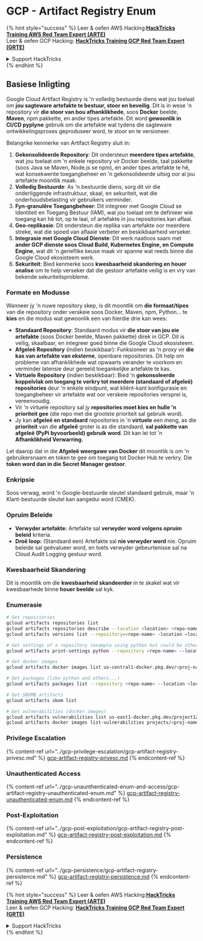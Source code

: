 # GCP - Artifact Registry Enum

{% hint style="success" %}
Leer & oefen AWS Hacking:<img src="../../../.gitbook/assets/image (1).png" alt="" data-size="line">[**HackTricks Training AWS Red Team Expert (ARTE)**](https://training.hacktricks.xyz/courses/arte)<img src="../../../.gitbook/assets/image (1).png" alt="" data-size="line">\
Leer & oefen GCP Hacking: <img src="../../../.gitbook/assets/image (2).png" alt="" data-size="line">[**HackTricks Training GCP Red Team Expert (GRTE)**<img src="../../../.gitbook/assets/image (2).png" alt="" data-size="line">](https://training.hacktricks.xyz/courses/grte)

<details>

<summary>Support HackTricks</summary>

* Kyk na die [**subskripsie planne**](https://github.com/sponsors/carlospolop)!
* **Sluit aan by die** 💬 [**Discord groep**](https://discord.gg/hRep4RUj7f) of die [**telegram groep**](https://t.me/peass) of **volg** ons op **Twitter** 🐦 [**@hacktricks\_live**](https://twitter.com/hacktricks\_live)**.**
* **Deel hacking truuks deur PRs in te dien na die** [**HackTricks**](https://github.com/carlospolop/hacktricks) en [**HackTricks Cloud**](https://github.com/carlospolop/hacktricks-cloud) github repos.

</details>
{% endhint %}

## Basiese Inligting

Google Cloud Artifact Registry is 'n volledig bestuurde diens wat jou toelaat om **jou sagteware artefakte te bestuur, stoor en beveilig**. Dit is in wese 'n repository vir **die stoor van bou afhanklikhede**, soos **Docker** beelde, **Maven**, npm pakkette, en ander tipes artefakte. Dit word **gewoonlik in CI/CD pyplyne** gebruik om die artefakte wat tydens die sagteware ontwikkelingsproses geproduseer word, te stoor en te versioneer.

Belangrike kenmerke van Artifact Registry sluit in:

1. **Gekonsolideerde Repository**: Dit ondersteun **meerdere tipes artefakte**, wat jou toelaat om 'n enkele repository vir Docker beelde, taal pakkette (soos Java se Maven, Node.js se npm), en ander tipes artefakte te hê, wat konsekwente toegangbeheer en 'n gekonsolideerde uitsig oor al jou artefakte moontlik maak.
2. **Volledig Bestuurde**: As 'n bestuurde diens, sorg dit vir die onderliggende infrastruktuur, skaal, en sekuriteit, wat die onderhoudsbelasting vir gebruikers verminder.
3. **Fyn-granulêre Toegangbeheer**: Dit integreer met Google Cloud se Identiteit en Toegang Bestuur (IAM), wat jou toelaat om te definieer wie toegang kan hê tot, op te laai, of artefakte in jou repositories kan aflaai.
4. **Geo-replikasie**: Dit ondersteun die replika van artefakte oor meerdere streke, wat die spoed van aflaaie verbeter en beskikbaarheid verseker.
5. **Integrasie met Google Cloud Dienste**: Dit werk naatloos saam met **ander GCP dienste soos Cloud Build, Kubernetes Engine, en Compute Engine**, wat dit 'n gerieflike keuse maak vir spanne wat reeds binne die Google Cloud ekosisteem werk.
6. **Sekuriteit**: Bied kenmerke soos **kwesbaarheid skandering en houer analise** om te help verseker dat die gestoor artefakte veilig is en vry van bekende sekuriteitsprobleme.

### Formate en Modusse

Wanneer jy 'n nuwe repository skep, is dit moontlik om **die formaat/tipes** van die repository onder verskeie soos Docker, Maven, npm, Python... te **kies** en die modus wat gewoonlik een van hierdie drie kan wees:

* **Standaard Repository**: Standaard modus vir **die stoor van jou eie artefakte** (soos Docker beelde, Maven pakkette) direk in GCP. Dit is veilig, skaalbaar, en integreer goed binne die Google Cloud ekosisteem.
* **Afgeleë Repository** (indien beskikbaar): Funksioneer as 'n proxy vir **die kas van artefakte van eksterne**, openbare repositories. Dit help om probleme van afhanklikhede wat opwaarts verander te voorkom en verminder latensie deur gereeld toegankelijke artefakte te kas.
* **Virtuele Repository** (indien beskikbaar): Bied 'n **gekonsoleerde koppelvlak om toegang te verkry tot meerdere (standaard of afgeleë) repositories** deur 'n enkele eindpunt, wat kliënt-kant konfigurasie en toegangbeheer vir artefakte wat oor verskeie repositories versprei is, vereenvoudig.
* Vir 'n virtuele repository sal jy **repositories moet kies en hulle 'n prioriteit gee** (die repo met die grootste prioriteit sal gebruik word).
* Jy kan **afgeleë en standaard** repositories in 'n **virtuele** een meng, as die **prioriteit** van die **afgeleë** groter is as die standaard, **sal pakkette van afgeleë (PyPi byvoorbeeld) gebruik word**. Dit kan lei tot 'n **Afhanklikheid Verwarring.**

Let daarop dat in die **Afgeleë weergawe van Docker** dit moontlik is om 'n gebruikersnaam en token te gee om toegang tot Docker Hub te verkry. Die **token word dan in die Secret Manager gestoor**.

### Enkripsie

Soos verwag, word 'n Google-bestuurde sleutel standaard gebruik, maar 'n Klant-bestuurde sleutel kan aangedui word (CMEK).

### Opruim Beleide

* **Verwyder artefakte:** Artefakte sal **verwyder word volgens opruim beleid** kriteria.
* **Droë loop:** (Standaard een) Artefakte sal **nie verwyder word** nie. Opruim beleide sal geëvalueer word, en toets verwyder gebeurtenisse sal na Cloud Audit Logging gestuur word.

### Kwesbaarheid Skandering

Dit is moontlik om die **kwesbaarheid skandeerder** in te skakel wat vir kwesbaarhede binne **houer beelde** sal kyk.

### Enumerasie
```bash
# Get repositories
gcloud artifacts repositories list
gcloud artifacts repositories describe --location <location> <repo-name>
gcloud artifacts versions list --repository=<repo-name> -location <location> --package <package-name>

# Get settings of a repository (example using python but could be other)
gcloud artifacts print-settings python --repository <repo-name> --location <location>

# Get docker images
gcloud artifacts docker images list us-central1-docker.pkg.dev/<proj-name>/<repo-name>

# Get packages (like python and others...)
gcloud artifacts packages list --repository <repo-name> --location <location>

# Get SBOMB artifacts
gcloud artifacts sbom list

# Get vulnerabilities (docker images)
gcloud artifacts vulnerabilities list us-east1-docker.pkg.dev/project123/repository123/someimage@sha256:49765698074d6d7baa82f
gcloud artifacts docker images list-vulnerabilities projects/<proj-name>/locations/<location>/scans/<scan-uuid>
```
### Privilege Escalation

{% content-ref url="../gcp-privilege-escalation/gcp-artifact-registry-privesc.md" %}
[gcp-artifact-registry-privesc.md](../gcp-privilege-escalation/gcp-artifact-registry-privesc.md)
{% endcontent-ref %}

### Unauthenticated Access

{% content-ref url="../gcp-unaunthenticated-enum-and-access/gcp-artifact-registry-unauthenticated-enum.md" %}
[gcp-artifact-registry-unauthenticated-enum.md](../gcp-unaunthenticated-enum-and-access/gcp-artifact-registry-unauthenticated-enum.md)
{% endcontent-ref %}

### Post-Exploitation

{% content-ref url="../gcp-post-exploitation/gcp-artifact-registry-post-exploitation.md" %}
[gcp-artifact-registry-post-exploitation.md](../gcp-post-exploitation/gcp-artifact-registry-post-exploitation.md)
{% endcontent-ref %}

### Persistence

{% content-ref url="../gcp-persistence/gcp-artifact-registry-persistence.md" %}
[gcp-artifact-registry-persistence.md](../gcp-persistence/gcp-artifact-registry-persistence.md)
{% endcontent-ref %}

{% hint style="success" %}
Leer & oefen AWS Hacking:<img src="../../../.gitbook/assets/image (1).png" alt="" data-size="line">[**HackTricks Training AWS Red Team Expert (ARTE)**](https://training.hacktricks.xyz/courses/arte)<img src="../../../.gitbook/assets/image (1).png" alt="" data-size="line">\
Leer & oefen GCP Hacking: <img src="../../../.gitbook/assets/image (2).png" alt="" data-size="line">[**HackTricks Training GCP Red Team Expert (GRTE)**<img src="../../../.gitbook/assets/image (2).png" alt="" data-size="line">](https://training.hacktricks.xyz/courses/grte)

<details>

<summary>Support HackTricks</summary>

* Kyk na die [**subscription plans**](https://github.com/sponsors/carlospolop)!
* **Sluit aan by die** 💬 [**Discord group**](https://discord.gg/hRep4RUj7f) of die [**telegram group**](https://t.me/peass) of **volg** ons op **Twitter** 🐦 [**@hacktricks\_live**](https://twitter.com/hacktricks\_live)**.**
* **Deel hacking truuks deur PRs in te dien na die** [**HackTricks**](https://github.com/carlospolop/hacktricks) en [**HackTricks Cloud**](https://github.com/carlospolop/hacktricks-cloud) github repos.

</details>
{% endhint %}
